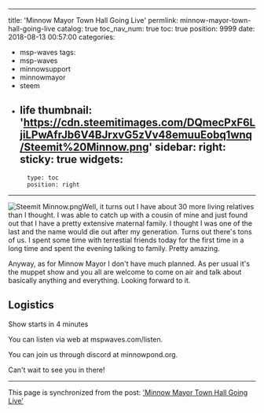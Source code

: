 
---
title: 'Minnow Mayor Town Hall Going Live'
permlink: minnow-mayor-town-hall-going-live
catalog: true
toc_nav_num: true
toc: true
position: 9999
date: 2018-08-13 00:57:00
categories:
- msp-waves
tags:
- msp-waves
- minnowsupport
- minnowmayor
- steem
- life
thumbnail: 'https://cdn.steemitimages.com/DQmecPxF6LjiLPwAfrJb6V4BJrxvG5zVv48emuuEobq1wnq/Steemit%20Minnow.png'
sidebar:
    right:
        sticky: true
widgets:
    -
        type: toc
        position: right
---


![Steemit Minnow.png](https://cdn.steemitimages.com/DQmecPxF6LjiLPwAfrJb6V4BJrxvG5zVv48emuuEobq1wnq/Steemit%20Minnow.png)Well, it turns out I have about 30 more living relatives than I thought.  I was able to catch up with a cousin of mine and just found out that I have a pretty extensive maternal family.  I thought I was one of the last and the name would die out after my generation.  Turns out there's tons of us.  I spent some time with terrestial friends today for the first time in a long time and spent the evening talking to family.  Pretty amazing.

Anyway, as for Minnow Mayor I don't have much planned.  As per usual it's the muppet show and you all are welcome to come on air and talk about basically anything and everything.  Looking forward to it.

## Logistics

Show starts in 4 minutes

You can listen via web at mspwaves.com/listen.

You can join us through discord at minnowpond.org.

Can't wait to see you in there!

- - -

This page is synchronized from the post: ['Minnow Mayor Town Hall Going Live'](https://steemit.com/@aggroed/minnow-mayor-town-hall-going-live)
